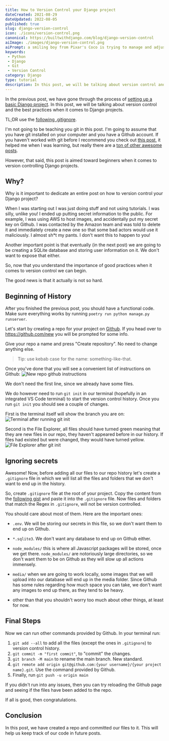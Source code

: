 ```yaml
---
title: How to Version Control your Django project
dateCreated: 2021-08-29
dateUpdated: 2022-08-05
published: true
slug: django-version-control
icon: ./icons/version-control.png
canonical: https://builtwithdjango.com/blog/django-version-control
aiImage: ./images/django-version-control.png
aiPrompt: a smiling boy from Pixar's Coco is trying to manage and adjust git branches which are real and 3d, cartoon style
keywords:
 - Python
 - Django
 - Git
 - Version Control
category: Django
type: tutorial
description: In this post, we will be talking about version control and the best practices when it comes to Django projects.
---
```


In the previous post, we have gone through the process of [setting up a basic Django project](https://builtwithdjango.com/blog/basic-django-setup). In this post, we will be talking about version control and the best practices when it comes to Django projects.

TL;DR use the [following .gitignore](https://gist.github.com/rasulkireev/1412ab0c3585ab8ffa50764e68f2d6d7).

I'm not going to be teaching you git in this post. I'm going to assume that you have git installed on your computer and you have a Github account. If you haven't worked with git before I recommend you check out [this post](https://phoenixnap.com/kb/how-to-use-git), it helped me when I was learning, but really there are a [ton of other awesome posts](https://duckduckgo.com/?q=how+to+git&ia=web).

However, that said, this post is aimed toward beginners when it comes to version controlling Django projects.

## Why?

Why is it important to dedicate an entire post on how to version control your Django project?

When I was starting out I was just doing stuff and not using tutorials. I was silly, unlike you! I ended up putting secret information to the public. For example, I was using AWS to host images, and accidentally put my secret key on Github. I was contacted by the Amazon team and was told to delete it and immediately create a new one so that some bad actors would use it maliciously. I almost sh\*t my pants. I don't want this to happen to you!

Another important point is that eventually (in the next post) we are going to be creating a SQLite database and storing user information on it. We don't want to expose that either.

So, now that you understand the importance of good practices when it comes to version control we can begin.

The good news is that it actually is not so hard.

## Beginning of History

After you finished the previous post, you should have a functional code. Make sure everything works by running `poetry run python manage.py runserver`.

Let's start by creating a repo for your project on [Github](https://github.com). If you head over to https://github.com/new you will be prompted for some info.

Give your repo a name and press "Create repository". No need to change anything else.

> Tip: use kebab case for the name: something-like-that.

Once you've done that you will see a convenient list of instructions on Github:
![New repo github instructions](https://res.cloudinary.com/built-with-django/image/upload/v1651024342/blog-images/new_repo_github_instructions_20220426204620_cscxm4.png)

We don't need the first line, since we already have some files.

We do however need to run `git init`  in our terminal (hopefully in an integrated VS Code terminal) to start the version control history. Once you run `git init` you should see a couple of changes.

First is the terminal itself will show the branch you are on:
![Terminal after running git init](https://res.cloudinary.com/built-with-django/image/upload/v1651024342/blog-images/terminal_after_running_git_init_20220426205310_xkhzjh.png)

Second is the File Explorer, all files should have turned green meaning that they are new files in our repo, they haven't appeared before in our history. If files had existed but were changed, they would have turned yellow.
![File Explorer after git init](https://res.cloudinary.com/built-with-django/image/upload/v1651024342/blog-images/file_explorer_after_git_init_20220426205435_exi43i.png)

## Ignoring secrets

Awesome! Now, before adding all our files to our repo history let's create a `.gitignore` file in which we will list all the files and folders that we don't want to end up in the history.

So, create `.gitignore` file at the root of your project. Copy the content from the [following gist](https://gist.github.com/rasulkireev/1412ab0c3585ab8ffa50764e68f2d6d7) and paste it into the `.gitignore` file. Now files and folders that match the Regex in `.gitignore`, will not be version controlled.

You should care about most of them. Here are the important ones:

- `.env`. We will be storing our secrets in this file, so we don't want them to end up on Github.

- `*.sqlite3`. We don't want any database to end up on Github either.

- `node_modules/` this is where all Javascript packages will be stored, once we get there. `node_modules/` are notoriously large directories, so we don't want them to be on Github as they will slow up all actions immensely.

- `media/` when we are going to work locally, some images that we will upload into our database will end up in the media folder. Since Github has some rules regarding how much space you can take, we don't want any images to end up there, as they tend to be heavy.

- other than that you shouldn't worry too much about other things, at least for now.

## Final Steps

Now we can run other commands provided by Github. In your terminal run:

1. `git add --all` to add all the files (except the ones in `.gitignore`) to version control history.
2. `git commit -m "first commit"`, to "commit" the changes.
3. `git branch -M main` to rename the main branch. New standard.
4. `git remote add origin git@github.com:{your username}/{your project name}.git`. Use the command provided by Github.
5. Finally, run `git push -u origin main`

If you didn't run into any issues, then you can try reloading the Github page and seeing if the files have been added to the repo.

If all is good, then congratulations.

## Conclusion

In this post, we have created a repo and committed our files to it. This will help us keep track of our code in future posts.

